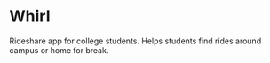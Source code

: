 # Whirl
Rideshare app for college students. Helps students find rides around campus or home for break.
